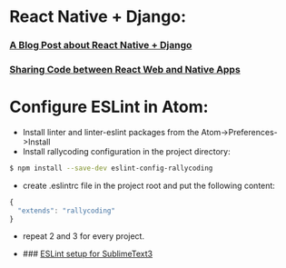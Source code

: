# React Native + Django:
### [A Blog Post about React Native + Django](http://kindshofer.net/2016/04/07/from_the_web_to_the_app_django_restframework_oauth2_and_reactnative.html)
### [Sharing Code between React Web and Native Apps](http://jkaufman.io/react-web-native-codesharing/)


# Configure ESLint in Atom:

- Install linter and linter-eslint packages from the Atom->Preferences->Install
- Install rallycoding configuration in the project directory:
 
```sh 
$ npm install --save-dev eslint-config-rallycoding
```
- create .eslintrc file in the project root and put the following content:

```javascript
{
  "extends": "rallycoding"
}

```

- repeat 2 and 3 for every project.

- ### [ESLint setup for SublimeText3](https://www.udemy.com/the-complete-react-native-and-redux-course/learn/v4/t/lecture/5744876)